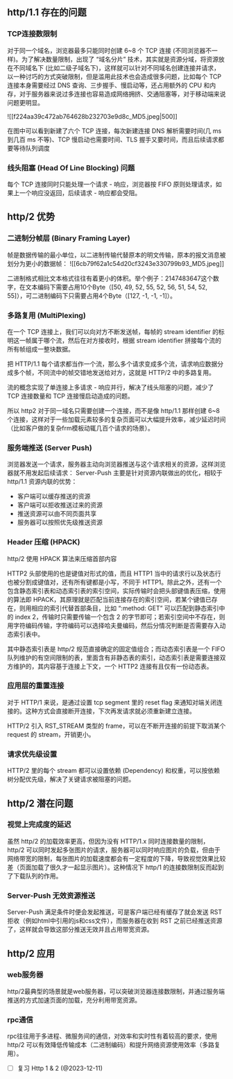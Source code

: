 ## http/1.1 存在的问题
### TCP连接数限制

对于同一个域名，浏览器最多只能同时创建 6~8 个 TCP 连接 (不同浏览器不一样)。为了解决数量限制，出现了 “域名分片” 技术，其实就是资源分域，将资源放在不同域名下 (比如二级子域名下)，这样就可以针对不同域名创建连接并请求，以一种讨巧的方式突破限制，但是滥用此技术也会造成很多问题，比如每个 TCP 连接本身需要经过 DNS 查询、三步握手、慢启动等，还占用额外的 CPU 和内存，对于服务器来说过多连接也容易造成网络拥挤、交通阻塞等，对于移动端来说问题更明显。

![[f224aa39c472ab764628b232703e9d8c_MD5.jpeg|500]]

在图中可以看到新建了六个 TCP 连接，每次新建连接 DNS 解析需要时间(几 ms 到几百 ms 不等)、TCP 慢启动也需要时间、TLS 握手又要时间，而且后续请求都要等待队列调度

### 线头阻塞 (Head Of Line Blocking) 问题
每个 TCP 连接同时只能处理一个请求 - 响应，浏览器按 FIFO 原则处理请求，如果上一个响应没返回，后续请求 - 响应都会受阻。

## http/2 优势

### 二进制分帧层 (Binary Framing Layer)

帧是数据传输的最小单位，以二进制传输代替原本的明文传输，原本的报文消息被划分为更小的数据帧：
![[6cb79f62a1c54d20cf3243e330799b93_MD5.jpeg]]

二进制格式相比文本格式往往有着更小的体积。举个例子：2147483647这个数字，在文本编码下需要占用10个Byte（[50, 49, 52, 55, 52, 56, 51, 54, 52, 55]），可二进制编码下只需要占用4个Byte（[127, -1, -1, -1]）。

### 多路复用 (MultiPlexing)

在一个 TCP 连接上，我们可以向对方不断发送帧，每帧的 stream identifier 的标明这一帧属于哪个流，然后在对方接收时，根据 stream identifier 拼接每个流的所有帧组成一整块数据。

把 HTTP/1.1 每个请求都当作一个流，那么多个请求变成多个流，请求响应数据分成多个帧，不同流中的帧交错地发送给对方，这就是 HTTP/2 中的多路复用。

流的概念实现了单连接上多请求 - 响应并行，解决了线头阻塞的问题，减少了 TCP 连接数量和 TCP 连接慢启动造成的问题。

所以 http2 对于同一域名只需要创建一个连接，而不是像 http/1.1 那样创建 6~8 个连接，这样对于一些加载元素较多的复杂页面可以大幅提升效率，减少延迟时间（比如客户做的复杂frm模板动辄几百个请求的场景）。

### 服务端推送 (Server Push)

浏览器发送一个请求，服务器主动向浏览器推送与这个请求相关的资源，这样浏览器就不用发起后续请求：
Server-Push 主要是针对资源内联做出的优化，相较于 http/1.1 资源内联的优势：

- 客户端可以缓存推送的资源
- 客户端可以拒收推送过来的资源
- 推送资源可以由不同页面共享
- 服务器可以按照优先级推送资源


### Header 压缩 (HPACK)

http/2 使用 HPACK 算法来压缩首部内容

HTTP2 头部使用的也是键值对形式的值，而且 HTTP1 当中的请求行以及状态行也被分割成键值对，还有所有键都是小写，不同于 HTTP1。除此之外，还有一个包含静态索引表和动态索引表的索引空间，实际传输时会把头部键值表压缩，使用的算法即 HPACK，其原理就是匹配当前连接存在的索引空间，若某个键值已存在，则用相应的索引代替首部条目，比如 “:method: GET” 可以匹配到静态索引中的 index 2，传输时只需要传输一个包含 2 的字节即可；若索引空间中不存在，则用字符编码传输，字符编码可以选择哈夫曼编码，然后分情况判断是否需要存入动态索引表中。

其中静态索引表是 http/2 规范直接确定的固定值组合；而动态索引表是一个 FIFO 队列维护的有空间限制的表，里面含有非静态表的索引，动态索引表是需要连接双方维护的，其内容基于连接上下文，一个 HTTP2 连接有且仅有一份动态表。

### 应用层的重置连接

对于 HTTP/1 来说，是通过设置 tcp segment 里的 reset flag 来通知对端关闭连接的。这种方式会直接断开连接，下次再发请求就必须重新建立连接。

HTTP/2 引入 RST_STREAM 类型的 frame，可以在不断开连接的前提下取消某个 request 的 stream，开销更小。

### 请求优先级设置

HTTP/2 里的每个 stream 都可以设置依赖 (Dependency) 和权重，可以按依赖树分配优先级，解决了关键请求被阻塞的问题。

## http/2 潜在问题

### 视觉上完成度的延迟

虽然 http/2 的加载效率更高，但因为没有 HTTP/1.x 同时连接数量的限制，http/2 可以同时发起多张图片的请求，服务器可以同时响应图片的负载，但由于网络带宽的限制，每张图片的加载速度都会有一定程度的下降，导致视觉效果比较差（页面加载了很久才一起显示图片）。这种情况下 http/1 的连接数限制反而起到了下载队列的作用。

### Server-Push 无效资源推送

Server-Push 满足条件时便会发起推送，可是客户端已经有缓存了就会发送 RST 拒收（例如html中引用的js和css文件），而服务器在收到 RST 之前已经推送资源了，这样就会导致这部分推送无效并且占用带宽资源。

## http/2 应用

### web服务器

http/2最典型的场景就是web服务器，可以突破浏览器连接数限制，并通过服务端推送的方式加速页面的加载，充分利用带宽资源。

### rpc通信

rpc往往用于多进程、微服务间的通信，对效率和实时性有着较高的要求，使用 http/2 可以有效降低传输成本（二进制编码）和提升网络资源使用效率（多路复用）。


- [ ]  复习 Http 1 & 2 (@2023-12-11)